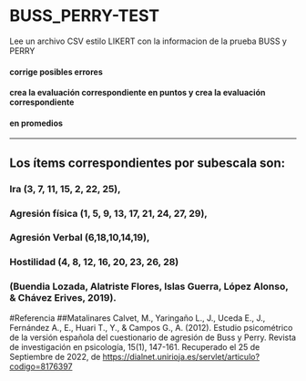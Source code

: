 # BUSS_PERRY-TEST
Lee un archivo CSV estilo LIKERT con la informacion de la prueba BUSS y PERRY
#### corrige posibles errores
#### crea la evaluación correspondiente en puntos y crea la evaluación correspondiente
#### en promedios

-------------------------------------------------------------------------------------------


## Los ítems correspondientes por subescala son: 
### Ira (3, 7, 11, 15, 2, 22, 25), 
### Agresión física (1, 5, 9, 13, 17, 21, 24, 27, 29), 
### Agresión Verbal (6,18,10,14,19), 
### Hostilidad (4, 8, 12, 16, 20, 23, 26, 28) 
### (Buendia Lozada, Alatriste Flores, Islas Guerra, López Alonso, & Chávez Erives, 2019).

#Referencia
##Matalinares Calvet, M., Yaringaño L., J., Uceda E., J., Fernández A., E., Huari T., Y., & Campos G., A. (2012). Estudio psicométrico de la versión española del cuestionario de agresión de Buss y Perry. Revista de investigación en psicología, 15(1), 147-161. Recuperado el 25 de Septiembre de 2022, de https://dialnet.unirioja.es/servlet/articulo?codigo=8176397

